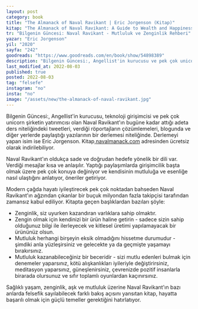 ```yaml
---
layout: post
category: book
title: "The Almanack of Naval Ravikant | Eric Jorgenson (Kitap)"
kitap: "The Almanack of Naval Ravikant: A Guide to Wealth and Happiness"
tr: "Bilgenin Güncesi: Naval Ravikant - Mutluluk ve Zenginlik Rehberi"
yazar: "Eric Jorgenson"
yil: "2020"
sayfa: "242"
goodreads: "https://www.goodreads.com/en/book/show/54898389"
description: "Bilgenin Güncesi:, Angellist'in kurucusu ve pek çok unicorn şirketin yatırımcısı olan Naval Ravikant'ın bugüne kadar attığı adeta ders niteliğindeki tweetleri, verdiği röportajların çözümlemeleri, blogunda ve diğer yerlerde paylaştığı yazılarının bir derlemesi niteliğinde."
last_modified_at: 2022-08-03
published: true
posted: 2022-08-03
tag: "felsefe"
instagram: "no"
insta: "no"
image: "/assets/new/the-almanack-of-naval-ravikant.jpg"
---
```


Bilgenin Güncesi:, Angellist'in kurucusu, teknoloji girişimcisi ve pek çok unicorn şirketin yatırımcısı olan Naval Ravikant'ın bugüne kadar attığı adeta ders niteliğindeki tweetleri, verdiği röportajların çözümlemeleri, blogunda ve diğer yerlerde paylaştığı yazılarının bir derlemesi niteliğinde. Derlemeyi yapan isim ise Eric Jorgenson. Kitap,<span class="link1">[navalmanack.com](https://www.navalmanack.com)</span> adresinden ücretsiz olarak indirilebiliyor. 

Naval Ravikant'ın oldukça sade ve doğrudan hedefe yönelik bir dili var. Verdiği mesajlar kısa ve anlaşılır. Yaptığı paylaşımlarda girişimcilik başta olmak üzere pek çok konuya değiniyor ve kendisinin mutluluğa ve esenliğe nasıl ulaştığını anlatıyor, öneriler getiriyor.

Modern çağda hayatı iyileştirecek pek çok noktadan bahseden Naval Ravikant'ın ağzından çıkanlar bir buçuk milyondan fazla takipçisi tarafından zamansız kabul ediliyor. Kitapta geçen başlıklardan bazıları şöyle:
- Zenginlik, siz uyurken kazandıran varlıklara sahip olmaktır. 
- Zengin olmak için kendinizi bir ürün haline getirin - sadece sizin sahip olduğunuz bilgi ile ilerleyecek ve kitlesel üretimi yapılamayacak bir ürününüz olsun.
- Mutluluk herhangi birşeyin eksik olmadığını hissetme durumudur - şimdiki anla yüzleşirsiniz ve gelecekte ya da geçmişte yaşamayı bırakırsınız.
- Mutluluk kazanabileceğiniz bir beceridir - sizi mutlu edenleri bulmak için denemeler yaparsınız, kötü alışkanlıkları iyileriyle değiştirirsiniz, meditasyon yaparsınız, güneşlenirsiniz, çevrenizde pozitif insanlarla birarada olursunuz ve sıfır toplamlı oyunlardan kaçınırsınız. 

Sağlıklı yaşam, zenginlik, aşk ve mutluluk üzerine Naval Ravikant'ın bazı anlarda felsefik sayılabilecek farklı bakış açısını yansıtan kitap, hayatta başarılı olmak için güçlü temeller gerektiğini hatırlatıyor.
